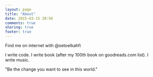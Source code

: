 ```yaml
---
layout: page
title: "About"
date: 2015-03-15 20:56
comments: true
sharing: true
footer: true
---
```

Find me on internet with @setoelkahfi

I write code.
I write book (after my 100th book on goodreads.com list).
I write music.


"Be the change you want to see in this world."
